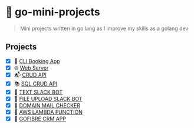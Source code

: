 # 💼 go-mini-projects
> Mini projects written in go lang as I improve my skills as a golang dev
## Projects
* [X] 📖 [CLI Booking App](https://github.com/devoure/go-mini-projects/tree/main/booking-app)
* [X] 🌐 [Web Server](https://github.com/devoure/go-mini-projects/tree/main/yanited-fans)
* [X] :mailbox_with_mail: [CRUD API](https://github.com/devoure/go-mini-projects/tree/main/muvi-watchlist)
* [X] :books: [SQL CRUD API](https://github.com/devoure/go-mini-projects/tree/main/vitabu)
* [X] :moyai: [TEXT SLACK BOT](https://github.com/devoure/go-mini-projects/tree/main/devteam-banter)
* [X] :jack_o_lantern: [FILE UPLOAD SLACK BOT](https://github.com/devoure/go-mini-projects/tree/main/devteam-memes)
* [X] :e-mail: [DOMAIN MAIL CHECKER](https://github.com/devoure/go-mini-projects/tree/main/email-checker) 
* [X] :fax: [AWS LAMBDA FUNCTION](https://github.com/devoure/go-mini-projects/tree/main/aws-movie-func) 
* [X] :two_men_holding_hands: [GOFIBRE CRM APP](https://github.com/devoure/go-mini-projects/tree/main/wadau-crm)  
